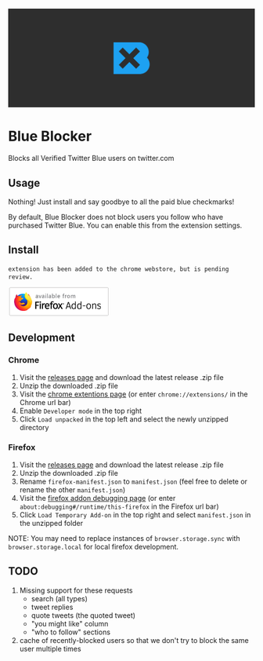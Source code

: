 ![Blue Blocker Marquee](assets/marquee.png)
# Blue Blocker
Blocks all Verified Twitter Blue users on twitter.com

## Usage
Nothing! Just install and say goodbye to all the paid blue checkmarks!

By default, Blue Blocker does not block users you follow who have purchased Twitter Blue. You can enable this from the extension settings.

## Install
```
extension has been added to the chrome webstore, but is pending review.
```
[![Available from Firefox Add-ons](assets/firefox.png)](https://addons.mozilla.org/en-US/firefox/addon/blue-blocker/)

## Development
### Chrome
1. Visit the [releases page](https://github.com/kheina-com/Blue-Blocker/releases) and download the latest release .zip file
2. Unzip the downloaded .zip file
3. Visit the [chrome extentions page](chrome://extensions/)
	(or enter `chrome://extensions/` in the Chrome url bar)
4. Enable `Developer mode` in the top right
5. Click `Load unpacked` in the top left and select the newly unzipped directory

### Firefox
1. Visit the [releases page](https://github.com/kheina-com/Blue-Blocker/releases) and download the latest release .zip file
2. Unzip the downloaded .zip file
3. Rename `firefox-manifest.json` to `manifest.json`
	(feel free to delete or rename the other `manifest.json`)
4. Visit the [firefox addon debugging page](about:debugging#/runtime/this-firefox)
	(or enter `about:debugging#/runtime/this-firefox` in the Firefox url bar)
5. Click `Load Temporary Add-on` in the top right and select `manifest.json` in the unzipped folder

NOTE: You may need to replace instances of `browser.storage.sync` with `browser.storage.local` for local firefox development.

## TODO
1. Missing support for these requests
	- search (all types)
	- tweet replies
	- quote tweets (the quoted tweet)
	- "you might like" column
	- "who to follow" sections
2. cache of recently-blocked users so that we don't try to block the same user multiple times
